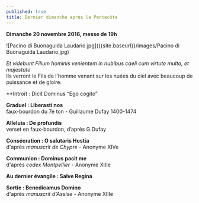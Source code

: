 ```yaml
---
published: true
title: Dernier dimanche après la Pentecôte
---
```

**Dimanche 20 novembre 2016, messe de 19h** 

![Pacino di Buonaguida Laudario.jpg]({{site.baseurl}}/images/Pacino di Buonaguida Laudario.jpg)

*Et videbunt Filium hominis venientem in nubibus caeli cum virtute multa, et majestate*  
Ils verront le Fils de l'homme venant sur les nuées du ciel avec beaucoup de puissance et de gloire.

**Introït : Dicit Dominus “Ego cogito”

**Graduel : Liberasti nos**  
faux-bourdon du 7e ton - Guillaume Dufay 1400-1474

**Alleluia : De profundis**  
verset en faux-bourdon, d’après G.Dufay

**Consécration : O salutaris Hostia**  
d'après *manuscrit de Chypre* - Anonyme XIVe

**Communion : Dominus pacit me**  
d'après *codex Montpellier* - Anonyme XIIIe

**Au dernier évangile : Salve Regina**

**Sortie : Benedicamus Domino**  
d'après *manuscrit d'Assise* - Anonyme XIIIe
